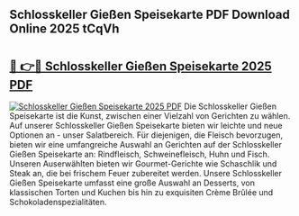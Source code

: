 ## Schlosskeller Gießen Speisekarte PDF Download Online 2025 tCqVh

# <h2><a href="http://gc622c.nevu.top/?p=Schlosskeller+Gie%c3%9fen+Speisekarte">🔗 👉🔴 Schlosskeller Gießen Speisekarte 2025 PDF</a></h2>

[![Schlosskeller Gießen Speisekarte 2025 PDF](https://i.imgur.com/dBaPXMq.png)](http://gc622c.nevu.top/?p=Schlosskeller+Gie%c3%9fen+Speisekarte)
Die Schlosskeller Gießen Speisekarte ist die Kunst, zwischen einer Vielzahl von Gerichten zu wählen. Auf unserer Schlosskeller Gießen Speisekarte bieten wir leichte und neue Optionen an - unser Salatbereich. Für diejenigen, die Fleisch bevorzugen, bieten wir eine umfangreiche Auswahl an Gerichten auf der Schlosskeller Gießen Speisekarte an: Rindfleisch, Schweinefleisch, Huhn und Fisch. Unseren Auserwählten bieten wir Gourmet-Gerichte wie Schaschlik und Steak an, die bei frischem Feuer zubereitet werden. Unsere Schlosskeller Gießen Speisekarte umfasst eine große Auswahl an Desserts, von klassischen Torten und Kuchen bis hin zu exquisiten Crème Brûlée und Schokoladenspezialitäten.
